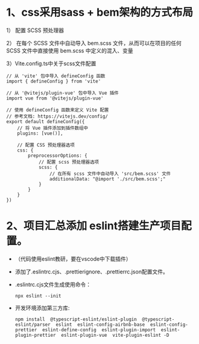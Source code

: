 
1、css采用sass + bem架构的方式布局
================================

1） 配置 SCSS 预处理器

2） 在每个 SCSS 文件中自动导入 bem.scss 文件，从而可以在项目的任何 SCSS 文件中直接使用 bem.scss 中定义的混入、变量

3）Vite.config.ts中关于scss文件配置

```shell
// 从 'vite' 包中导入 defineConfig 函数
import { defineConfig } from 'vite'

// 从 '@vitejs/plugin-vue' 包中导入 Vue 插件
import vue from '@vitejs/plugin-vue'

// 使用 defineConfig 函数来定义 Vite 配置
// 参考文档: https://vitejs.dev/config/
export default defineConfig({
    // 将 Vue 插件添加到插件数组中
    plugins: [vue()],
    
    // 配置 CSS 预处理器选项
    css: {
        preprocessorOptions: {
            // 配置 scss 预处理器选项
            scss: {
                // 在所有 scss 文件中自动导入 'src/bem.scss' 文件
                additionalData: "@import './src/bem.scss';"
            }
        }
    }
})
```
  

2、项目汇总添加 eslint搭建生产项目配置。
================================
* （代码使用eslint教研，要在vscode中下载插件）
  
* 添加了.eslintrc.cjs、.prettierignore、.prettierrc.json配置文件。
  
* .eslintrc.cjs文件生成使用命令：

  ```shell
  npx eslint --init
  ```

* 开发环境添加第三方库:
  
  ```shell
  npm install  @typescript-eslint/eslint-plugin  @typescript-eslint/parser  eslint  eslint-config-airbnb-base  eslint-config-prettier  eslint-define-config  eslint-plugin-import  eslint-plugin-prettier  eslint-plugin-vue  vite-plugin-eslint -D
  ```